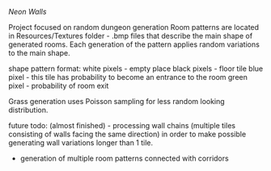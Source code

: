 *Neon Walls*

Project focused on random dungeon generation
Room patterns are located in Resources/Textures folder - .bmp files that describe the main shape of generated rooms.
Each generation of the pattern applies random variations to the main shape.

shape pattern format:
white pixels - empty place
black pixels - floor tile
blue pixel - this tile has probability to become an entrance to the room
green pixel - probability of room exit  

Grass generation uses Poisson sampling for less random looking distribution.  

future todo:
(almost finished) - processing wall chains (multiple tiles consisting of walls facing the same direction) in order to make possible generating wall variations longer than 1 tile.

- generation of multiple room patterns connected with corridors